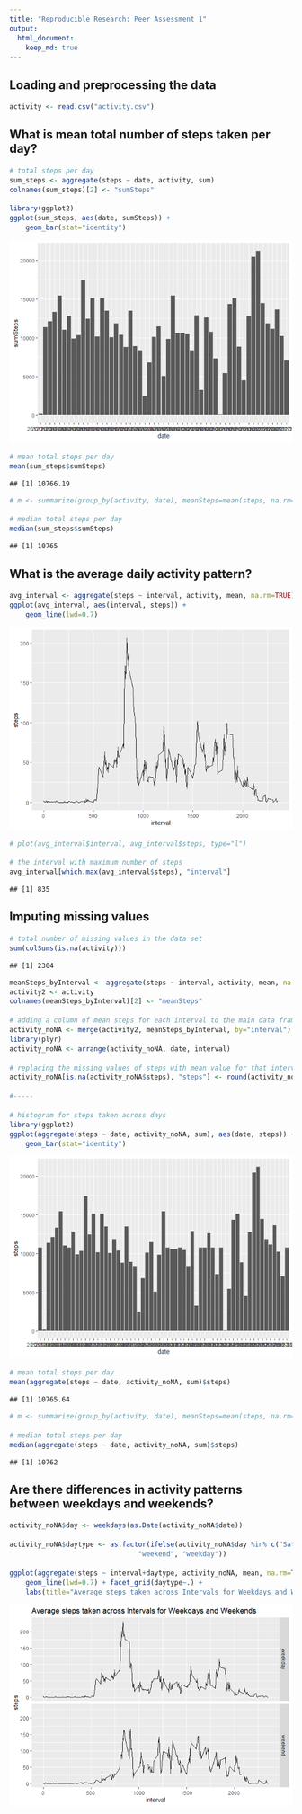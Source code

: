 ```yaml
---
title: "Reproducible Research: Peer Assessment 1"
output: 
  html_document:
    keep_md: true
---
```



## Loading and preprocessing the data

```r
activity <- read.csv("activity.csv")
```


## What is mean total number of steps taken per day?

```r
# total steps per day
sum_steps <- aggregate(steps ~ date, activity, sum)
colnames(sum_steps)[2] <- "sumSteps"

library(ggplot2)
ggplot(sum_steps, aes(date, sumSteps)) +
    geom_bar(stat="identity")
```

![](PA1_template_files/figure-html/unnamed-chunk-2-1.png)<!-- -->

```r
# mean total steps per day
mean(sum_steps$sumSteps)
```

```
## [1] 10766.19
```

```r
# m <- summarize(group_by(activity, date), meanSteps=mean(steps, na.rm=TRUE))

# median total steps per day
median(sum_steps$sumSteps)
```

```
## [1] 10765
```


## What is the average daily activity pattern?

```r
avg_interval <- aggregate(steps ~ interval, activity, mean, na.rm=TRUE)
ggplot(avg_interval, aes(interval, steps)) +
    geom_line(lwd=0.7)
```

![](PA1_template_files/figure-html/unnamed-chunk-3-1.png)<!-- -->

```r
# plot(avg_interval$interval, avg_interval$steps, type="l")

# the interval with maximum number of steps
avg_interval[which.max(avg_interval$steps), "interval"]
```

```
## [1] 835
```


## Imputing missing values

```r
# total number of missing values in the data set
sum(colSums(is.na(activity)))
```

```
## [1] 2304
```

```r
meanSteps_byInterval <- aggregate(steps ~ interval, activity, mean, na.rm=TRUE)
activity2 <- activity
colnames(meanSteps_byInterval)[2] <- "meanSteps"

# adding a column of mean steps for each interval to the main data frame
activity_noNA <- merge(activity2, meanSteps_byInterval, by="interval")
library(plyr)
activity_noNA <- arrange(activity_noNA, date, interval)

# replacing the missing values of steps with mean value for that interval
activity_noNA[is.na(activity_noNA$steps), "steps"] <- round(activity_noNA[is.na(activity_noNA$steps), ]$meanSteps)

#-----

# histogram for steps taken across days
library(ggplot2)
ggplot(aggregate(steps ~ date, activity_noNA, sum), aes(date, steps)) +
    geom_bar(stat="identity")
```

![](PA1_template_files/figure-html/unnamed-chunk-4-1.png)<!-- -->

```r
# mean total steps per day
mean(aggregate(steps ~ date, activity_noNA, sum)$steps)
```

```
## [1] 10765.64
```

```r
# m <- summarize(group_by(activity, date), meanSteps=mean(steps, na.rm=TRUE))

# median total steps per day
median(aggregate(steps ~ date, activity_noNA, sum)$steps)
```

```
## [1] 10762
```


## Are there differences in activity patterns between weekdays and weekends?

```r
activity_noNA$day <- weekdays(as.Date(activity_noNA$date))

activity_noNA$daytype <- as.factor(ifelse(activity_noNA$day %in% c("Saturday","Sunday"), 
                                "weekend", "weekday"))

ggplot(aggregate(steps ~ interval+daytype, activity_noNA, mean, na.rm=TRUE), aes(interval, steps)) + 
    geom_line(lwd=0.7) + facet_grid(daytype~.) +
    labs(title="Average steps taken across Intervals for Weekdays and Weekends")
```

![](PA1_template_files/figure-html/unnamed-chunk-5-1.png)<!-- -->
